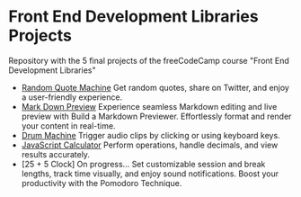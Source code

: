 # Front End Development Libraries Projects
Repository with the 5 final projects of the freeCodeCamp course "Front End Development Libraries"

 - [Random Quote Machine](https://randomquote-machine-bosxch.vercel.app)
     Get random quotes, share on Twitter, and enjoy a user-friendly experience.
 - [Mark Down Preview](https://markdown-previewer-bosxch.vercel.app)
     Experience seamless Markdown editing and live preview with Build a Markdown Previewer. Effortlessly format and render your content in real-time.
 - [Drum Machine](https://drum-machine-bosxch.vercel.app)
     Trigger audio clips by clicking or using keyboard keys.
 - [JavaScript Calculator](https://javascript-calculator-bosxch.vercel.app)
     Perform operations, handle decimals, and view results accurately.
 - [25 + 5 Clock] On progress...
     Set customizable session and break lengths, track time visually, and enjoy sound notifications. Boost your productivity with the Pomodoro Technique.
